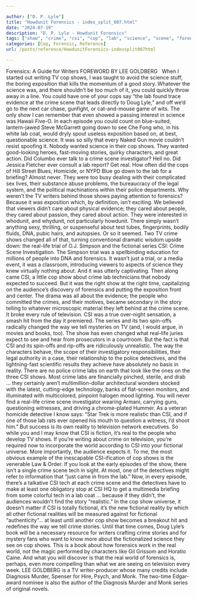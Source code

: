 ```yaml
---

author: ["D. P. Lyle"]
title: "Howdunit Forensics - index_split_007.html"
date: "2024-07-19"
description: "D. P. Lyle - Howdunit Forensics"
tags: ["show", "crime", "csi", "cop", "lab", "science", "scene", "forensics", "tv", "story", "fictional", "one", "exposition", "every", "real", "people", "television", "detective", "reality", "writer", "could", "evidence", "even", "episode", "see"]
categories: [Cop, Forensic, Reference]
url: /posts/reference/HowdunitForensics-indexsplit007html

---
```



Forensics: A Guide for Writers
FOREWORD 
BY LEE GOLDBERG  
When I started out writing TV cop shows, I was taught to avoid the science stuff, the boring exposition that kills the momentum of a good story. Whatever the science was, and there shouldn’t be too much of it, you could quickly throw away in a line. You could have one of your cops say “the lab found trace evidence at the crime scene that leads directly to Doug Lyle,” and off we’d go to the next car chase, gunfight, or cat-and-mouse game of wits.
The only show I can remember that even showed a passing interest in science was Hawaii Five-O. In each episode you could count on blue-suited, lantern-jawed Steve McGarrett going down to see Che Fong who, in his white lab coat, would dryly spout useless exposition based on, at best, questionable science. It was so silly that every Naked Gun movie couldn’t resist spoofing it.
Nobody wanted science in their cop shows. They wanted good-looking heroes, fast-moving stories, quirky characters, and great action.
Did Columbo ever talk to a crime scene investigator? Hell no.
Did Jessica Fletcher ever consult a lab report? Get real.
How often did the cops of Hill Street Blues, Homicide, or NYPD Blue go down to the lab for a briefing? Almost never. They were too busy dealing with their complicated sex lives, their substance abuse problems, the bureaucracy of the legal system, and the political machinations within their police departments.
Why weren’t the TV writers behind those shows paying attention to forensics? Because it was exposition which, by definition, isn’t exciting. We believed that viewers didn’t care about physical evidence; they cared about people, they cared about passion, they cared about action. They were interested in whodunit, and whydunit, not particularly howdunit.
There simply wasn’t anything sexy, thrilling, or suspenseful about test tubes, fingerprints, bodily fluids, DNA, pubic hairs, and autopsies.
Or so it seemed.
Two TV crime shows changed all of that, turning conventional dramatic wisdom upside down: the real-life trial of O.J. Simpson and the fictional series CSI: Crime Scene Investigation.
The Simpson trial was a spellbinding education for millions of people into DNA and forensics. It wasn’t just a trial, or a media event, it was a classroom, introducing viewers to aspects of science they knew virtually nothing about. And it was utterly captivating.
Then along came CSI, a little cop show about crime lab technicians that nobody expected to succeed. But it was the right show at the right time, capitalizing on the audience’s discovery of forensics and putting the exposition front and center. The drama was all about the evidence; the people who committed the crimes, and their motives, became secondary in the story telling to whatever microscopic material they left behind at the crime scene. It broke every rule of television.
CSI was a true over-night sensation, a smash hit from the day it premiered. The series and its two spin-offs radically changed the way we tell mysteries on TV (and, I would argue, in movies and books, too). The show has even changed what real-life juries expect to see and hear from prosecutors in a courtroom.
But the fact is that CSI and its spin-offs and rip-offs are ridiculously unrealistic. The way the characters behave, the scope of their investigatory responsibilities, their legal authority in a case, their relationship to the police detectives, and the lightning-fast scientific results they achieve have absolutely no basis in reality.
There are no police crime labs on earth that look like the ones on the three CSI shows. Most crime labs are financially pinched, sterile, and drab … they certainly aren’t multimillion-dollar architectural wonders stocked with the latest, cutting-edge technology, banks of flat-screen monitors, and illuminated with multicolored, pinpoint halogen mood lighting.
You will never find a real-life crime scene investigator wearing Armani, carrying guns, questioning witnesses, and driving a chrome-plated Hummer.
As a veteran homicide detective I know says: “Star Trek is more realistic than CSI, and if one of those lab rats ever opened his mouth to question a witness, I’d shoot him.”
But success is its own reality to television network executives. So while you and I may know that CSI is fiction, it’s real to the people who develop TV shows. If you’re writing about crime on television, you’re required now to incorporate the world according to CSI into your fictional universe. More importantly, the audience expects it.
To me, the most obvious example of the inescapable CSI-ification of cop shows is the venerable Law & Order. If you look at the early episodes of the show, there isn’t a single crime scene tech in sight. At most, one of the detectives might refer to information that “just came in from the lab.” Now, in every episode, there’s a talkative CSI tech at each crime scene and the detectives have to make at least one obligatory stop at CSI HQ to get a multimedia briefing from some colorful tech in a lab coat … because if they didn’t, the audiences wouldn’t find the story “realistic.”
In the cop show universe, it doesn’t matter if CSI is totally fictional, it’s the new fictional reality by which all other fictional realities will be measured against for fictional “authenticity”… at least until another cop show becomes a breakout hit and redefines the way we tell crime stories.
Until that time comes, Doug Lyle’s book will be a necessary resource for writers crafting crime stories and for mystery fans who want to know more about the fictionalized science they see on cop shows. This is a book about how forensics work in the real world, not the magic performed by characters like Gil Grissom and Horatio Caine. And what you will discover is that the real world of forensics is, perhaps, even more compelling than what we are seeing on television every week.
LEE GOLDBERG is a TV writer-producer whose many credits include Diagnosis Murder, Spenser for Hire, Psych, and Monk. The two-time Edgar-award nominee is also the author of the Diagnosis Murder and Monk series of original novels. 
